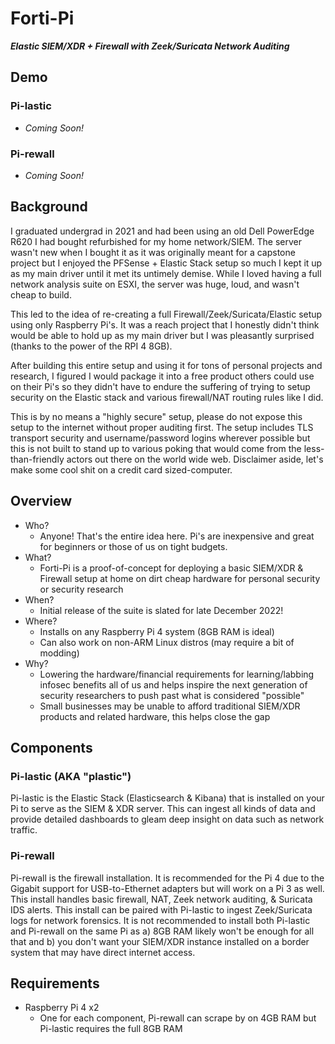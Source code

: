 # Forti-Pi 

***Elastic SIEM/XDR + Firewall with Zeek/Suricata Network Auditing***

## Demo
### Pi-lastic
* *Coming Soon!*

### Pi-rewall
* *Coming Soon!*

## Background
I graduated undergrad in 2021 and had been using an old Dell PowerEdge R620 I had bought refurbished for my home network/SIEM. The server wasn't new when I bought it as it was originally meant for a capstone project but I enjoyed the PFSense + Elastic Stack setup so much I kept it up as my main driver until it met its untimely demise. While I loved having a full network analysis suite on ESXI, the server was huge, loud, and wasn't cheap to build. 

This led to the idea of re-creating a full Firewall/Zeek/Suricata/Elastic setup using only Raspberry Pi's. It was a reach project that I honestly didn't think would be able to hold up as my main driver but I was pleasantly surprised (thanks to the power of the RPI 4 8GB).

After building this entire setup and using it for tons of personal projects and research, I figured I would package it into a free product others could use on their Pi's so they didn't have to endure the suffering of trying to setup security on the Elastic stack and various firewall/NAT routing rules like I did.

This is by no means a "highly secure" setup, please do not expose this setup to the internet without proper auditing first. The setup includes TLS transport security and username/password logins wherever possible but this is not built to stand up to various poking that would come from the less-than-friendly actors out there on the world wide web. Disclaimer aside, let's make some cool shit on a credit card sized-computer.

## Overview
* Who?
   * Anyone! That's the entire idea here. Pi's are inexpensive and great for beginners or those of us on tight budgets.
* What?
   * Forti-Pi is a proof-of-concept for deploying a basic SIEM/XDR & Firewall setup at home on dirt cheap hardware for personal security or security research
* When?
   * Initial release of the suite is slated for late December 2022!
* Where?
   * Installs on any Raspberry Pi 4 system (8GB RAM is ideal)
   * Can also work on non-ARM Linux distros (may require a bit of modding)
* Why?
   * Lowering the hardware/financial requirements for learning/labbing infosec benefits all of us and helps inspire the next generation of security researchers to push past what is considered "possible"
   * Small businesses may be unable to afford traditional SIEM/XDR products and related hardware, this helps close the gap
 
 ## Components
 ### Pi-lastic (AKA "plastic")
 
 Pi-lastic is the Elastic Stack (Elasticsearch & Kibana) that is installed on your Pi to serve as the SIEM & XDR server. This can ingest all kinds of data and provide detailed dashboards to gleam deep insight on data such as network traffic.
 
 ### Pi-rewall
 
 Pi-rewall is the firewall installation. It is recommended for the Pi 4 due to the Gigabit support for USB-to-Ethernet adapters but will work on a Pi 3 as well. This install handles basic firewall, NAT, Zeek network auditing, & Suricata IDS alerts. This install can be paired with Pi-lastic to ingest Zeek/Suricata logs for network forensics. It is not recommended to install both Pi-lastic and Pi-rewall on the same Pi as a) 8GB RAM likely won't be enough for all that and b) you don't want your SIEM/XDR instance installed on a border system that may have direct internet access.
 
 ## Requirements
 
 * Raspberry Pi 4 x2
    * One for each component, Pi-rewall can scrape by on 4GB RAM but Pi-lastic requires the full 8GB RAM
